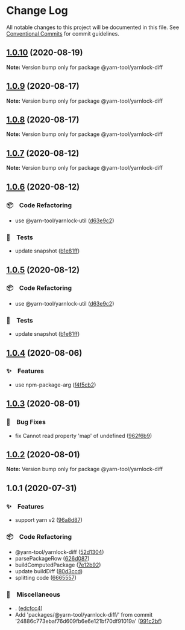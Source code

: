# Change Log

All notable changes to this project will be documented in this file.
See [Conventional Commits](https://conventionalcommits.org) for commit guidelines.

## [1.0.10](https://github.com/bluelovers/ws-yarn-workspaces/compare/@yarn-tool/yarnlock-diff@1.0.9...@yarn-tool/yarnlock-diff@1.0.10) (2020-08-19)

**Note:** Version bump only for package @yarn-tool/yarnlock-diff





## [1.0.9](https://github.com/bluelovers/ws-yarn-workspaces/compare/@yarn-tool/yarnlock-diff@1.0.8...@yarn-tool/yarnlock-diff@1.0.9) (2020-08-17)

**Note:** Version bump only for package @yarn-tool/yarnlock-diff





## [1.0.8](https://github.com/bluelovers/ws-yarn-workspaces/compare/@yarn-tool/yarnlock-diff@1.0.7...@yarn-tool/yarnlock-diff@1.0.8) (2020-08-17)

**Note:** Version bump only for package @yarn-tool/yarnlock-diff





## [1.0.7](https://github.com/bluelovers/ws-yarn-workspaces/compare/@yarn-tool/yarnlock-diff@1.0.6...@yarn-tool/yarnlock-diff@1.0.7) (2020-08-12)

**Note:** Version bump only for package @yarn-tool/yarnlock-diff





## [1.0.6](https://github.com/bluelovers/ws-yarn-workspaces/compare/@yarn-tool/yarnlock-diff@1.0.4...@yarn-tool/yarnlock-diff@1.0.6) (2020-08-12)


### 📦　Code Refactoring

* use @yarn-tool/yarnlock-util ([d63e9c2](https://github.com/bluelovers/ws-yarn-workspaces/commit/d63e9c2685e47fdfc2c0933e7d2933687d4c7435))


### 🚨　Tests

* update snapshot ([b1e81ff](https://github.com/bluelovers/ws-yarn-workspaces/commit/b1e81ff12771ea5aed2b7cd3ef77af4e943a32ba))





## [1.0.5](https://github.com/bluelovers/ws-yarn-workspaces/compare/@yarn-tool/yarnlock-diff@1.0.4...@yarn-tool/yarnlock-diff@1.0.5) (2020-08-12)


### 📦　Code Refactoring

* use @yarn-tool/yarnlock-util ([d63e9c2](https://github.com/bluelovers/ws-yarn-workspaces/commit/d63e9c2685e47fdfc2c0933e7d2933687d4c7435))


### 🚨　Tests

* update snapshot ([b1e81ff](https://github.com/bluelovers/ws-yarn-workspaces/commit/b1e81ff12771ea5aed2b7cd3ef77af4e943a32ba))





## [1.0.4](https://github.com/bluelovers/ws-yarn-workspaces/compare/@yarn-tool/yarnlock-diff@1.0.3...@yarn-tool/yarnlock-diff@1.0.4) (2020-08-06)


### ✨　Features

* use npm-package-arg ([f4f5cb2](https://github.com/bluelovers/ws-yarn-workspaces/commit/f4f5cb272876e1b30e9d837f1500b1067c6da075))





## [1.0.3](https://github.com/bluelovers/ws-yarn-workspaces/compare/@yarn-tool/yarnlock-diff@1.0.2...@yarn-tool/yarnlock-diff@1.0.3) (2020-08-01)


### 🐛　Bug Fixes

* fix Cannot read property 'map' of undefined ([962f6b9](https://github.com/bluelovers/ws-yarn-workspaces/commit/962f6b923761d7396c9f5f929ecb437e5caa8ee9))





## [1.0.2](https://github.com/bluelovers/ws-yarn-workspaces/compare/@yarn-tool/yarnlock-diff@1.0.1...@yarn-tool/yarnlock-diff@1.0.2) (2020-08-01)

**Note:** Version bump only for package @yarn-tool/yarnlock-diff





## 1.0.1 (2020-07-31)


### ✨　Features

* support yarn v2 ([96a8d87](https://github.com/bluelovers/ws-yarn-workspaces/commit/96a8d876578f705a85215bd27e5a1d3d8320cb7c))


### 📦　Code Refactoring

* @yarn-tool/yarnlock-diff ([52d1304](https://github.com/bluelovers/ws-yarn-workspaces/commit/52d1304c7238005b8cbc55c7fc8c5e6a05f7ad76))
* parsePackageRow ([626d087](https://github.com/bluelovers/ws-yarn-workspaces/commit/626d08708397c8997bfcea268fdca790e210c321))
* buildComputedPackage ([7e12b92](https://github.com/bluelovers/ws-yarn-workspaces/commit/7e12b92417324e795781fdb89058836a6f36bbc9))
* update buildDiff ([80d3ccd](https://github.com/bluelovers/ws-yarn-workspaces/commit/80d3ccd383f1194ff06b598e50ce3549d0dda36d))
* splitting code ([6665557](https://github.com/bluelovers/ws-yarn-workspaces/commit/6665557313d6abee225934773995d771a2b249e5))


### 🔖　Miscellaneous

* . ([edcfcc4](https://github.com/bluelovers/ws-yarn-workspaces/commit/edcfcc4da1ff41ff6c6e555df73b9b806292319b))
* Add 'packages/@yarn-tool/yarnlock-diff/' from commit '24886c773ebaf76d609fb6e6e121bf70df91019a' ([991c2bf](https://github.com/bluelovers/ws-yarn-workspaces/commit/991c2bf52a51cf6c00000b1168cef5f45187be6e))
